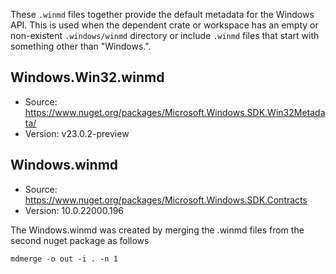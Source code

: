 These `.winmd` files together provide the default metadata for the Windows API. This is used when the
dependent crate or workspace has an empty or non-existent `.windows/winmd` directory or include
`.winmd` files that start with something other than "Windows.".

## Windows.Win32.winmd
- Source: https://www.nuget.org/packages/Microsoft.Windows.SDK.Win32Metadata/
- Version: v23.0.2-preview

## Windows.winmd
- Source: https://www.nuget.org/packages/Microsoft.Windows.SDK.Contracts
- Version: 10.0.22000.196

The Windows.winmd was created by merging the .winmd files from the second nuget package as follows

```
mdmerge -o out -i . -n 1
```
